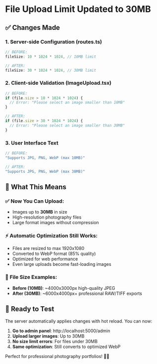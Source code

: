# File Upload Limit Updated to 30MB

## ✅ Changes Made

### 1. **Server-side Configuration** (routes.ts)
```typescript
// BEFORE:
fileSize: 10 * 1024 * 1024, // 10MB limit

// AFTER:
fileSize: 30 * 1024 * 1024, // 30MB limit
```

### 2. **Client-side Validation** (ImageUpload.tsx)
```typescript
// BEFORE:
if (file.size > 10 * 1024 * 1024) {
  // Error: "Please select an image smaller than 10MB"
}

// AFTER:  
if (file.size > 30 * 1024 * 1024) {
  // Error: "Please select an image smaller than 30MB"
}
```

### 3. **User Interface Text**
```typescript
// BEFORE:
"Supports JPG, PNG, WebP (max 10MB)"

// AFTER:
"Supports JPG, PNG, WebP (max 30MB)"
```

## 🎯 What This Means

### ✅ **Now You Can Upload:**
- Images up to **30MB** in size
- High-resolution photography files
- Large format images without compression

### ⚡ **Automatic Optimization Still Works:**
- Files are resized to max 1920x1080
- Converted to WebP format (85% quality)
- Optimized for web performance
- Even large uploads become fast-loading images

### 📱 **File Size Examples:**
- **Before (10MB)**: ~4000x3000px high-quality JPEG
- **After (30MB)**: ~6000x4000px+ professional RAW/TIFF exports

## 🚀 Ready to Test

The server automatically applies changes with hot reload. You can now:

1. **Go to admin panel**: http://localhost:5000/admin
2. **Upload larger images**: Up to 30MB
3. **No size limit errors**: For files under 30MB
4. **Same optimization**: Still converts to optimized WebP

Perfect for professional photography portfolios! 📸✨